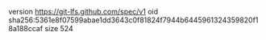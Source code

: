 version https://git-lfs.github.com/spec/v1
oid sha256:5361e8f07599abae1dd3643c0f81824f7944b6445961324359820f18a188ccaf
size 524
